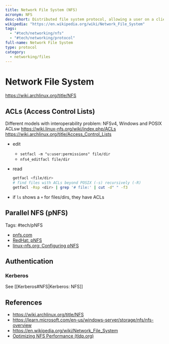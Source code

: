 ```yaml
---
title: Network File System (NFS)
acronym: NFS
desc-short: Distributed file system protocol, allowing a user on a client computer to access files over a computer network
wikipedia: "https://en.wikipedia.org/wiki/Network_File_System"
tags:
  - "#tech/networking/nfs"
  - "#tech/networking/protocol"
full-name: Network File System
type: protocol
category:
  - networking/files
---
```

# Network File System

<https://wiki.archlinux.org/title/NFS>

## ACLs (Access Control Lists)

Different models with interoperability problem: NFSv4, Windows and POSIX ACLsw
<https://wiki.linux-nfs.org/wiki/index.php/ACLs>
<https://wiki.archlinux.org/title/Access_Control_Lists>

- edit
    - `setfacl -m "u:user:permissions" file/dir`
    - `nfs4_editfacl file/dir`
- read

  ```bash
  getfacl <file/dir>
  # find files with ACLs beyond POSIX (-s) recursively (-R)
  getfacl -Rsp <dir> | grep '# file:' | cut -d" " -f3
  ```

- if `ls` shows a `+` for files/dirs, they have ACLs

## Parallel NFS (pNFS)

Tags: #tech/pNFS

- [pnfs.com](http://www.pnfs.com/)
- [RedHat: pNFS](https://access.redhat.com/documentation/en-us/red_hat_enterprise_linux/7/html/storage_administration_guide/nfs-pnfs)
- [linux-nfs.org: Configuring pNFS](https://wiki.linux-nfs.org/wiki/index.php/Configuring_pNFS/spnfsd)

## Authentication

### Kerberos

See [[Kerberos#NFS|Kerberos: NFS]]


## References

- <https://wiki.archlinux.org/title/NFS>
- <https://learn.microsoft.com/en-us/windows-server/storage/nfs/nfs-overview>
- <https://en.wikipedia.org/wiki/Network_File_System>
- [Optimizing NFS Performance (tldp.org)](https://tldp.org/HOWTO/NFS-HOWTO/performance.html)

